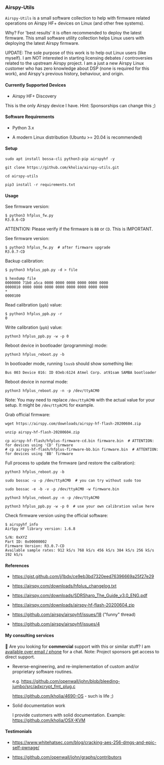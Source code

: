 ### Airspy-Utils

`Airspy-Utils` is a small software collection to help with firmware related
operations on Airspy HF+ devices on Linux (and other free systems).

Why? For 'best results' it is often recommended to deploy the latest firmware.
This small software utility collection helps Linux users with deploying the
latest Airspy firmware.

UPDATE: The sole purpose of this work is to help out Linux users (like myself).
I am NOT interested in starting licensing debates / controversies related to
the upstream Airspy project. I am a just a new Airspy Linux customer who has
zero knowledge about DSP (none is required for this work), and Airspy's
previous history, behaviour, and origin.


#### Currently Supported Devices

- Airspy HF+ Discovery

This is the only Airspy device I have. Hint: Sponsorships can change this ;)


#### Software Requirements

- Python 3.x

- A modern Linux distribution (Ubuntu >= 20.04 is recommended)


#### Setup

```
sudo apt install bossa-cli python3-pip airspyhf -y
```

```
git clone https://github.com/kholia/airspy-utils.git

cd airspy-utils

pip3 install -r requirements.txt
```


#### Usage

See firmware version:

```
$ python3 hfplus_fw.py
R3.0.6-CD
```

ATTENTION: Please verify if the firmware is `BB` or `CD`. This is IMPORTANT.

See firmware version:

```
$ python3 hfplus_fw.py  # after firmware upgrade
R3.0.7-CD
```

Backup calibration:

```
$ python3 hfplus_ppb.py -d > file

$ hexdump file
0000000 71b0 a5ca 0000 0000 0000 0000 0000 0000
0000010 0000 0000 0000 0000 0000 0000 0000 0000
*
0000100
```

Read calibration (`ppb`) value:

```
$ python3 hfplus_ppb.py -r
0
```

Write calibration (`ppb`) value:

```
python3 hfplus_ppb.py -w -p 0
```


Reboot device in bootloader (programming) mode:

```
python3 hfplus_reboot.py -b
```

In bootloader mode, running `lsusb` should show something like:

```
Bus 003 Device 016: ID 03eb:6124 Atmel Corp. at91sam SAMBA bootloader
```

Reboot device in normal mode:

```
python3 hfplus_reboot.py -n -p /dev/ttyACM0
```

Note: You may need to replace `/dev/ttyACM0` with the actual value for your
setup. It might be `/dev/ttyACM1` for example.

Grab official firmware:

```
wget https://airspy.com/downloads/airspy-hf-flash-20200604.zip

unzip airspy-hf-flash-20200604.zip

cp airspy-hf-flash/hfplus-firmware-cd.bin firmware.bin  # ATTENTION: for devices using 'CD' firmware
# cp airspy-hf-flash/hfplus-firmware-bb.bin firmware.bin  # ATTENTION: for devices using 'BB' firmware
```

Full process to update the firmware (and restore the calibration):

```
python3 hfplus_reboot.py -b

sudo bossac -u -p /dev/ttyACM0  # you can try without sudo too

sudo bossac -e -b -v -p /dev/ttyACM0 -w firmware.bin

python3 hfplus_reboot.py -n -p /dev/ttyACM0

python3 hfplus_ppb.py -w -p 0  # use your own calibration value here
```

Check firmware version using the official software:

```
$ airspyhf_info
AirSpy HF library version: 1.6.8

S/N: 0xXYZ
Part ID: 0x00000002
Firmware Version: R3.0.7-CD
Available sample rates: 912 kS/s 768 kS/s 456 kS/s 384 kS/s 256 kS/s 192 kS/s
```


#### References

- https://gist.github.com/jj1bdx/ce9eb3bd7320eed76396669a25f27e29

- https://airspy.com/downloads/hfplus_changelog.txt

- https://airspy.com/downloads/SDRSharp_The_Guide_v3.0_ENG.pdf

- https://airspy.com/downloads/airspy-hf-flash-20200604.zip

- https://github.com/airspy/airspyhf/issues/18 ("funny" thread)

- https://github.com/airspy/airspyhf/issues/4


#### My consulting services

:green_heart: Are you looking for **commercial** support with this or similar stuff? I am [available
over email / phone](mailto:dhiru.kholia@gmail.com?subject=[GitHub]%20JtR%20Commercial%20Support%20Request&body=Hi%20-%20We%20are%20interested%20in%20purchasing%20commercial%20support%20options%20for%20your%20project.) for a chat. Note: Project sponsors get access to direct support.

- Reverse-engineering, and re-implementation of custom and/or proprietary
  software routines.

  e.g. https://github.com/openwall/john/blob/bleeding-jumbo/src/adxcrypt_fmt_plug.c

  https://github.com/kholia/4690-OS - such is life ;)

- Solid documentation work

  I provide customers with solid documentation. Example: https://github.com/kholia/OSX-KVM


#### Testimonials

- https://www.whitehatsec.com/blog/cracking-aes-256-dmgs-and-epic-self-pwnage/

- https://github.com/openwall/john/graphs/contributors
